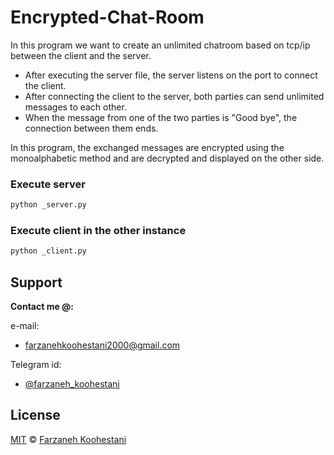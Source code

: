 # Encrypted-Chat-Room
In this program we want to create an unlimited chatroom based on tcp/ip between the client and the server.

* After executing the server file, the server listens on the port to connect the client.
* After connecting the client to the server, both parties can send unlimited messages to each other.
* When the message from one of the two parties is "Good bye", the connection between them ends.

In this program, the exchanged messages are encrypted using the monoalphabetic method and are decrypted and displayed on the other side.

### Execute server
```python
python _server.py
```

### Execute client in the other instance
```python
python _client.py
```


## Support

**Contact me @:**

e-mail:

* farzanehkoohestani2000@gmail.com

Telegram id:

* [@farzaneh_koohestani](https://t.me/farzaneh_koohestani)

## License
[MIT](https://github.com/farkoo/Encrypted-Chat-Room/blob/master/LICENSE)
&#0169; 
[Farzaneh Koohestani](https://github.com/farkoo)
